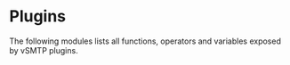 # Plugins

The following modules lists all functions, operators and variables exposed by vSMTP plugins.